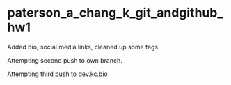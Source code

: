 # paterson_a_chang_k_git_andgithub_hw1
Added bio, social media links, cleaned up some tags.

Attempting second push to own branch.

Attempting third push to dev.kc.bio

